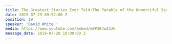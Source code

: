 ```yaml
---
title: The Greatest Stories Ever Told:The Parable of the Unmerciful Servant
date: 2019-07-29 09:52:00 Z
position: 19
speaker: 'David White '
media: https://www.youtube.com/embed/m9P3B4wZ3Jk
message_date: 2019-07-28 10:00:00 Z
---
```


